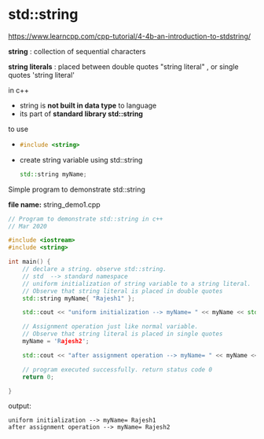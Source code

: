 # std::string

https://www.learncpp.com/cpp-tutorial/4-4b-an-introduction-to-stdstring/  

**string** : collection of sequential characters 

**string literals** : placed between double quotes "string literal" , or single quotes 'string literal'

 

in c++ 

* string is **not built in data type** to language
* its part of **standard library std::string**

to use 

* ```c++
  #include <string>
  ```

  

* create string variable using std::string

  ```c++
  std::string myName;
  ```

Simple program to demonstrate std::string

**file name:** string_demo1.cpp

```c++
// Program to demonstrate std::string in c++
// Mar 2020

#include <iostream>
#include <string>

int main() {
	// declare a string. observe std::string. 
	// std  --> standard namespace
	// uniform initialization of string variable to a string literal.
	// Observe that string literal is placed in double quotes
	std::string myName{ "Rajesh1" }; 

	std::cout << "uniform initialization --> myName= " << myName << std::endl;

	// Assignment operation just like normal variable. 
	// Observe that string literal is placed in single quotes
	myName = 'Rajesh2';

	std::cout << "after assignment operation --> myName= " << myName << std::endl;

	// program executed successfully. return status code 0
	return 0;

}
```

  output:

```
uniform initialization --> myName= Rajesh1                                               after assignment operation --> myName= Rajesh2 
```

